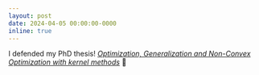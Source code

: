 ```yaml
---
layout: post
date: 2024-04-05 00:00:00-0000
inline: true
---
```


I defended my PhD thesis! *[Optimization, Generalization and Non-Convex Optimization with kernel methods](assets/pdf/thesis.pdf)* 🥳 